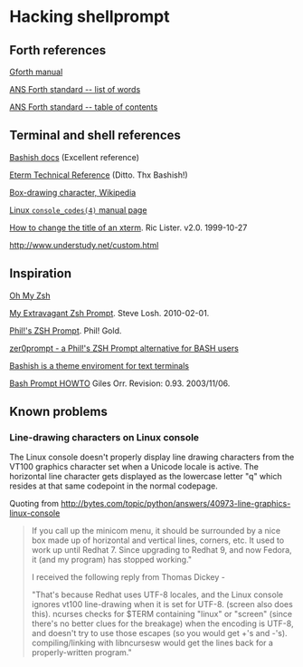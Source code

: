 # Hacking shellprompt #

## Forth references ##
  
[Gforth manual](http://www.complang.tuwien.ac.at/forth/gforth/Docs-html/)
  
[ANS Forth standard -- list of words](https://www.taygeta.com/forth/dpansf.htm)
  
[ANS Forth standard -- table of contents](https://www.taygeta.com/forth/dpans.htm#toc)

## Terminal and shell references ##

[Bashish docs](http://bashish.sourceforge.net/doc.html) (Excellent reference)

[Eterm Technical Reference](http://www.eterm.org/docs/view.php?doc=ref) (Ditto. Thx Bashish!)

[Box-drawing character, Wikipedia](https://en.wikipedia.org/wiki/Box-drawing_character)

[Linux `console_codes(4)` manual page](http://linux.die.net/man/4/console_codes)

[How to change the title of an xterm](http://tldp.org/HOWTO/Xterm-Title.html).
Ric Lister. v2.0. 1999-10-27

<http://www.understudy.net/custom.html>

## Inspiration ##

[Oh My Zsh](https://github.com/robbyrussell/oh-my-zsh)

[My Extravagant Zsh Prompt](http://stevelosh.com/blog/2010/02/my-extravagant-zsh-prompt/). Steve
Losh. 2010-02-01.

[Phil!'s ZSH Prompt](http://aperiodic.net/phil/prompt/). Phil! Gold.

[zer0prompt - a Phil!'s ZSH Prompt alternative for BASH users](https://bbs.archlinux.org/viewtopic.php?id=84386)

[Bashish is a theme enviroment for text terminals](http://bashish.sourceforge.net/)

[Bash Prompt HOWTO](http://en.tldp.org/HOWTO/Bash-Prompt-HOWTO/) Giles
Orr. Revision: 0.93. 2003/11/06.

## Known problems ##

### Line-drawing characters on Linux console ##

The Linux console doesn't properly display line drawing characters
from the VT100 graphics character set when a Unicode locale is
active. The horizontal line character gets displayed as the lowercase
letter "q" which resides at that same codepoint in the normal
codepage.

Quoting from <http://bytes.com/topic/python/answers/40973-line-graphics-linux-console>

> If you call up the minicom menu, it should be surrounded by a nice
> box made up of horizontal and vertical lines, corners, etc. It used to
> work up until Redhat 7. Since upgrading to Redhat 9, and now Fedora,
> it (and my program) has stopped working."
> 
> I received the following reply from Thomas Dickey -
> 
> "That's because Redhat uses UTF-8 locales, and the Linux console
> ignores vt100 line-drawing when it is set for UTF-8. (screen also
> does this).  ncurses checks for $TERM containing "linux" or "screen"
> (since there's no better clues for the breakage) when the encoding is
> UTF-8, and doesn't try to use those escapes (so you would get +'s and
> -'s).  compiling/linking with libncursesw would get the lines back
> for a properly-written program."
